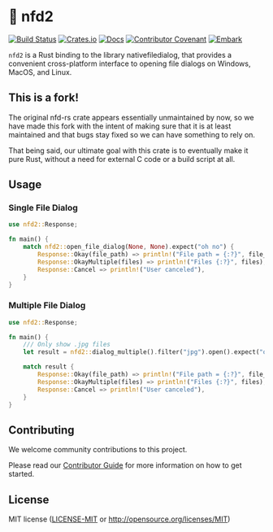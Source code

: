 # 💾 nfd2

[![Build Status](https://github.com/EmbarkStudios/nfd2/workflows/CI/badge.svg)](https://github.com/EmbarkStudios/nfd2/actions?workflow=CI)
[![Crates.io](https://img.shields.io/crates/v/nfd2.svg)](https://crates.io/crates/nfd2)
[![Docs](https://docs.rs/nfd2/badge.svg)](https://docs.rs/nfd2)
[![Contributor Covenant](https://img.shields.io/badge/contributor%20covenant-v1.4%20adopted-ff69b4.svg)](CODE_OF_CONDUCT.md)
[![Embark](https://img.shields.io/badge/embark-open%20source-blueviolet.svg)](https://embark.dev)

`nfd2` is a Rust binding to the library nativefiledialog, that provides a convenient cross-platform interface to opening file dialogs on Windows, MacOS, and Linux.

## This is a fork!

The original nfd-rs crate appears essentially unmaintained by now, so we have made this fork with the intent of making sure that it is at least maintained and that bugs stay fixed so we can have something to rely on.

That being said, our ultimate goal with this crate is to eventually make it pure Rust, without a need for external C code or a build script at all.

## Usage

### Single File Dialog

```rust
use nfd2::Response;

fn main() {
    match nfd2::open_file_dialog(None, None).expect("oh no") {
        Response::Okay(file_path) => println!("File path = {:?}", file_path),
        Response::OkayMultiple(files) => println!("Files {:?}", files),
        Response::Cancel => println!("User canceled"),
    }
}
```

### Multiple File Dialog

```rust
use nfd2::Response;

fn main() {
    /// Only show .jpg files
    let result = nfd2::dialog_multiple().filter("jpg").open().expect("oh no");

    match result {
        Response::Okay(file_path) => println!("File path = {:?}", file_path),
        Response::OkayMultiple(files) => println!("Files {:?}", files),
        Response::Cancel => println!("User canceled"),
    }
}
```

## Contributing

We welcome community contributions to this project.

Please read our [Contributor Guide](CONTRIBUTING.md) for more information on how to get started.

## License

MIT license ([LICENSE-MIT](LICENSE-MIT) or http://opensource.org/licenses/MIT)
